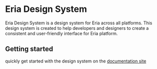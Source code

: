 # Eria Design System

Eria Design System is a design system for Eria across all platforms. This design system is created to help developers and designers to create a consistent and user-friendly interface for Eria platform. 

## Getting started
quickly get started with the design system on the [documentation site]()
